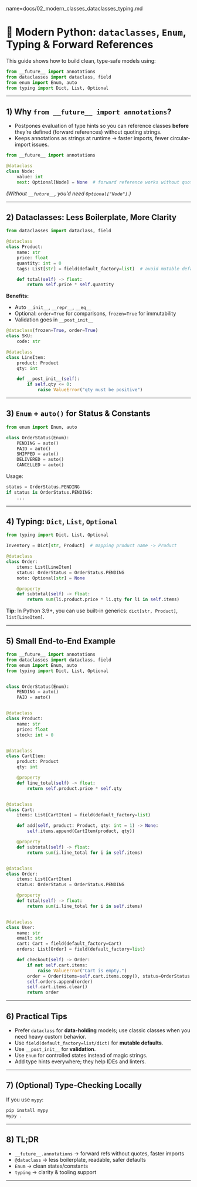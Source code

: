 name=docs/02_modern_classes_dataclasses_typing.md
# 🚀 Modern Python: `dataclasses`, `Enum`, Typing & Forward References

This guide shows how to build clean, type-safe models using:
```python
from __future__ import annotations
from dataclasses import dataclass, field
from enum import Enum, auto
from typing import Dict, List, Optional
```

---

## 1) Why `from __future__ import annotations`?

- Postpones evaluation of type hints so you can reference classes **before** they’re defined (forward references) without quoting strings.
- Keeps annotations as strings at runtime → faster imports, fewer circular-import issues.

```python
from __future__ import annotations

@dataclass
class Node:
    value: int
    next: Optional[Node] = None  # forward reference works without quotes
```

*(Without `__future__`, you’d need `Optional["Node"]`.)*

---

## 2) Dataclasses: Less Boilerplate, More Clarity

```python
from dataclasses import dataclass, field

@dataclass
class Product:
    name: str
    price: float
    quantity: int = 0
    tags: List[str] = field(default_factory=list)  # avoid mutable defaults

    def total(self) -> float:
        return self.price * self.quantity
```

**Benefits:**
- Auto `__init__`, `__repr__`, `__eq__`
- Optional: `order=True` for comparisons, `frozen=True` for immutability
- Validation goes in `__post_init__`

```python
@dataclass(frozen=True, order=True)
class SKU:
    code: str

@dataclass
class LineItem:
    product: Product
    qty: int

    def __post_init__(self):
        if self.qty <= 0:
            raise ValueError("qty must be positive")
```

---

## 3) `Enum` + `auto()` for Status & Constants

```python
from enum import Enum, auto

class OrderStatus(Enum):
    PENDING = auto()
    PAID = auto()
    SHIPPED = auto()
    DELIVERED = auto()
    CANCELLED = auto()
```

Usage:
```python
status = OrderStatus.PENDING
if status is OrderStatus.PENDING:
    ...
```

---

## 4) Typing: `Dict`, `List`, `Optional`

```python
from typing import Dict, List, Optional

Inventory = Dict[str, Product]  # mapping product name -> Product

@dataclass
class Order:
    items: List[LineItem]
    status: OrderStatus = OrderStatus.PENDING
    note: Optional[str] = None

    @property
    def subtotal(self) -> float:
        return sum(li.product.price * li.qty for li in self.items)
```

**Tip:** In Python 3.9+, you can use built-in generics: `dict[str, Product]`, `list[LineItem]`.

---

## 5) Small End-to-End Example

```python
from __future__ import annotations
from dataclasses import dataclass, field
from enum import Enum, auto
from typing import Dict, List, Optional


class OrderStatus(Enum):
    PENDING = auto()
    PAID = auto()


@dataclass
class Product:
    name: str
    price: float
    stock: int = 0


@dataclass
class CartItem:
    product: Product
    qty: int

    @property
    def line_total(self) -> float:
        return self.product.price * self.qty


@dataclass
class Cart:
    items: List[CartItem] = field(default_factory=list)

    def add(self, product: Product, qty: int = 1) -> None:
        self.items.append(CartItem(product, qty))

    @property
    def subtotal(self) -> float:
        return sum(i.line_total for i in self.items)


@dataclass
class Order:
    items: List[CartItem]
    status: OrderStatus = OrderStatus.PENDING

    @property
    def total(self) -> float:
        return sum(i.line_total for i in self.items)


@dataclass
class User:
    name: str
    email: str
    cart: Cart = field(default_factory=Cart)
    orders: List[Order] = field(default_factory=list)

    def checkout(self) -> Order:
        if not self.cart.items:
            raise ValueError("Cart is empty.")
        order = Order(items=self.cart.items.copy(), status=OrderStatus.PAID)
        self.orders.append(order)
        self.cart.items.clear()
        return order
```

---

## 6) Practical Tips

- Prefer `dataclass` for **data-holding** models; use classic classes when you need heavy custom behavior.
- Use `field(default_factory=list/dict)` for **mutable defaults**.
- Use `__post_init__` for **validation**.
- Use `Enum` for controlled states instead of magic strings.
- Add type hints everywhere; they help IDEs and linters.

---

## 7) (Optional) Type-Checking Locally

If you use `mypy`:
```bash
pip install mypy
mypy .
```

---

## 8) TL;DR

- `__future__.annotations` → forward refs without quotes, faster imports
- `@dataclass` → less boilerplate, readable, safer defaults
- `Enum` → clean states/constants
- `typing` → clarity & tooling support

---
